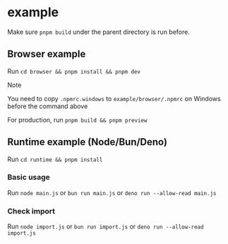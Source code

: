 # example

Make sure `pnpm build` under the parent directory is run before.

## Browser example

Run `cd browser && pnpm install && pnpm dev`

> [!NOTE]
>
> You need to copy `.npmrc.windows` to `example/browser/.npmrc` on Windows before the command above

For production, run `pnpm build && pnpm preview`

## Runtime example (Node/Bun/Deno)

Run `cd runtime && pnpm install`

### Basic usage

Run `node main.js` or `bun run main.js` or `deno run --allow-read main.js`

### Check import

Run `node import.js` or `bun run import.js` or `deno run --allow-read import.js`
